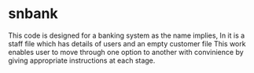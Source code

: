 # snbank
This code is designed for a banking system as the name implies,
In it is a staff file which has details of users and an empty customer file
This work enables user to move through one option to another with convinience by giving appropriate instructions at each stage. 

